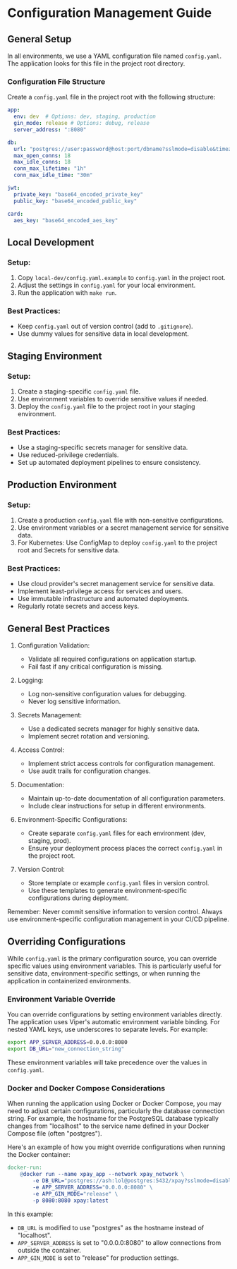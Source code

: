# Configuration Management Guide

## General Setup

In all environments, we use a YAML configuration file named `config.yaml`. The application looks for this file in the project root directory.

### Configuration File Structure

Create a `config.yaml` file in the project root with the following structure:

```yaml
app:
  env: dev  # Options: dev, staging, production
  gin_mode: release # Options: debug, release
  server_address: ":8080"

db:
  url: "postgres://user:password@host:port/dbname?sslmode=disable&timezone=UTC"
  max_open_conns: 18
  max_idle_conns: 18
  conn_max_lifetime: "1h"
  conn_max_idle_time: "30m"

jwt:
  private_key: "base64_encoded_private_key"
  public_key: "base64_encoded_public_key"

card:
  aes_key: "base64_encoded_aes_key"
```

## Local Development

### Setup:
1. Copy `local-dev/config.yaml.example` to `config.yaml` in the project root.
2. Adjust the settings in `config.yaml` for your local environment.
3. Run the application with `make run`.

### Best Practices:
- Keep `config.yaml` out of version control (add to `.gitignore`).
- Use dummy values for sensitive data in local development.

## Staging Environment

### Setup:
1. Create a staging-specific `config.yaml` file.
2. Use environment variables to override sensitive values if needed.
3. Deploy the `config.yaml` file to the project root in your staging environment.

### Best Practices:
- Use a staging-specific secrets manager for sensitive data.
- Use reduced-privilege credentials.
- Set up automated deployment pipelines to ensure consistency.

## Production Environment

### Setup:
1. Create a production `config.yaml` file with non-sensitive configurations.
2. Use environment variables or a secret management service for sensitive data.
3. For Kubernetes: Use ConfigMap to deploy `config.yaml` to the project root and Secrets for sensitive data.

### Best Practices:
- Use cloud provider's secret management service for sensitive data.
- Implement least-privilege access for services and users.
- Use immutable infrastructure and automated deployments.
- Regularly rotate secrets and access keys.

## General Best Practices

1. Configuration Validation:
   - Validate all required configurations on application startup.
   - Fail fast if any critical configuration is missing.

2. Logging:
   - Log non-sensitive configuration values for debugging.
   - Never log sensitive information.

3. Secrets Management:
   - Use a dedicated secrets manager for highly sensitive data.
   - Implement secret rotation and versioning.

4. Access Control:
   - Implement strict access controls for configuration management.
   - Use audit trails for configuration changes.

5. Documentation:
   - Maintain up-to-date documentation of all configuration parameters.
   - Include clear instructions for setup in different environments.

6. Environment-Specific Configurations:
   - Create separate `config.yaml` files for each environment (dev, staging, prod).
   - Ensure your deployment process places the correct `config.yaml` in the project root.

7. Version Control:
   - Store template or example `config.yaml` files in version control.
   - Use these templates to generate environment-specific configurations during deployment.

Remember: Never commit sensitive information to version control. Always use environment-specific configuration management in your CI/CD pipeline.

## Overriding Configurations

While `config.yaml` is the primary configuration source, you can override specific values using environment variables. This is particularly useful for sensitive data, environment-specific settings, or when running the application in containerized environments.

### Environment Variable Override

You can override configurations by setting environment variables directly. The application uses Viper's automatic environment variable binding. For nested YAML keys, use underscores to separate levels. For example:

```sh
export APP_SERVER_ADDRESS=0.0.0.0:8080
export DB_URL="new_connection_string"
```

These environment variables will take precedence over the values in `config.yaml`.

### Docker and Docker Compose Considerations

When running the application using Docker or Docker Compose, you may need to adjust certain configurations, particularly the database connection string. For example, the hostname for the PostgreSQL database typically changes from "localhost" to the service name defined in your Docker Compose file (often "postgres").

Here's an example of how you might override configurations when running the Docker container:

```makefile
docker-run:
	@docker run --name xpay_app --network xpay_network \
		-e DB_URL="postgres://ash:lol@postgres:5432/xpay?sslmode=disable&timezone=UTC" \
		-e APP_SERVER_ADDRESS="0.0.0.0:8080" \
		-e APP_GIN_MODE="release" \
		-p 8080:8080 xpay:latest
```

In this example:
- `DB_URL` is modified to use "postgres" as the hostname instead of "localhost".
- `APP_SERVER_ADDRESS` is set to "0.0.0.0:8080" to allow connections from outside the container.
- `APP_GIN_MODE` is set to "release" for production settings.

